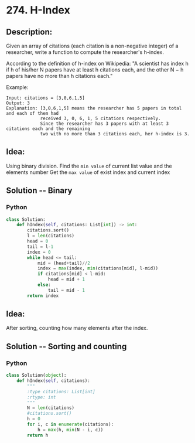 # 274. H-Index
## Description:
Given an array of citations (each citation is a non-negative integer) of a researcher, write a function to compute the researcher's h-index.

According to the definition of h-index on Wikipedia: "A scientist has index h if h of his/her N papers have at least h citations each, and the other N − h papers have no more than h citations each."

Example:
```
Input: citations = [3,0,6,1,5]
Output: 3 
Explanation: [3,0,6,1,5] means the researcher has 5 papers in total and each of them had 
             received 3, 0, 6, 1, 5 citations respectively. 
             Since the researcher has 3 papers with at least 3 citations each and the remaining 
             two with no more than 3 citations each, her h-index is 3.
```

## Idea:
  Using binary division. Find the ```min value``` of current list value and the elements number
  Get the ```max value``` of exist index and current index

## Solution -- Binary
### Python
```python
class Solution:
    def hIndex(self, citations: List[int]) -> int:
        citations.sort()
        l = len(citations)
        head = 0
        tail = l-1
        index = 0
        while head <= tail:
            mid = (head+tail)//2
            index = max(index, min(citations[mid], l-mid))
            if citations[mid] < l-mid:
                head = mid + 1
            else:
                tail = mid - 1
        return index
```

## Idea:
  After sorting, counting how many elements after the index.
  
## Solution -- Sorting and counting
### Python
```python
class Solution(object):
    def hIndex(self, citations):
        """
        :type citations: List[int]
        :rtype: int
        """
        N = len(citations)
        #citations.sort()
        h = 0
        for i, c in enumerate(citations):
            h = max(h, min(N - i, c))
        return h

```

